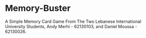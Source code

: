 # Memory-Buster
 A Simple Memory Card Game From The Two Lebanese International University Students, Andy Merhi - 62130103, and Daniel Moussa - 62130026.

